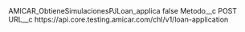 <?xml version="1.0" encoding="UTF-8"?>
<CustomMetadata xmlns="http://soap.sforce.com/2006/04/metadata" xmlns:xsi="http://www.w3.org/2001/XMLSchema-instance" xmlns:xsd="http://www.w3.org/2001/XMLSchema">
    <label>AMICAR_ObtieneSimulacionesPJLoan_applica</label>
    <protected>false</protected>
    <values>
        <field>Metodo__c</field>
        <value xsi:type="xsd:string">POST</value>
    </values>
    <values>
        <field>URL__c</field>
        <value xsi:type="xsd:string">https://api.core.testing.amicar.com/chl/v1/loan-application</value>
    </values>
</CustomMetadata>
